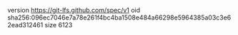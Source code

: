 version https://git-lfs.github.com/spec/v1
oid sha256:096ec7046e7a78e261f4bc4ba1508e484a66298e5964385a03c3e62ead312461
size 6123
